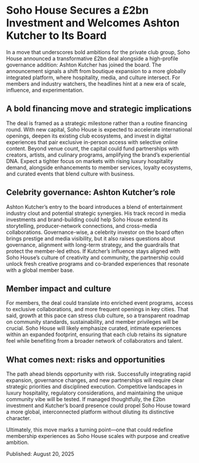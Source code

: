 # Soho House Secures a £2bn Investment and Welcomes Ashton Kutcher to Its Board

In a move that underscores bold ambitions for the private club group, Soho House announced a transformative £2bn deal alongside a high-profile governance addition: Ashton Kutcher has joined the board. The announcement signals a shift from boutique expansion to a more globally integrated platform, where hospitality, media, and culture intersect. For members and industry watchers, the headlines hint at a new era of scale, influence, and experimentation.

## A bold financing move and strategic implications
The deal is framed as a strategic milestone rather than a routine financing round. With new capital, Soho House is expected to accelerate international openings, deepen its existing club ecosystems, and invest in digital experiences that pair exclusive in-person access with selective online content. Beyond venue count, the capital could fund partnerships with creators, artists, and culinary programs, amplifying the brand’s experiential DNA. Expect a tighter focus on markets with rising luxury hospitality demand, alongside enhancements to member services, loyalty ecosystems, and curated events that blend culture with business.

## Celebrity governance: Ashton Kutcher’s role
Ashton Kutcher’s entry to the board introduces a blend of entertainment industry clout and potential strategic synergies. His track record in media investments and brand-building could help Soho House extend its storytelling, producer-network connections, and cross-media collaborations. Governance-wise, a celebrity investor on the board often brings prestige and media visibility, but it also raises questions about governance, alignment with long-term strategy, and the guardrails that protect the member-led ethos. If Kutcher’s influence stays aligned with Soho House’s culture of creativity and community, the partnership could unlock fresh creative programs and co-branded experiences that resonate with a global member base.

## Member impact and culture
For members, the deal could translate into enriched event programs, access to exclusive collaborations, and more frequent openings in key cities. That said, growth at this pace can stress club culture, so a transparent roadmap on community standards, sustainability, and member privileges will be crucial. Soho House will likely emphasize curated, intimate experiences within an expanded footprint, ensuring that each club retains its signature feel while benefiting from a broader network of collaborators and talent.

## What comes next: risks and opportunities
The path ahead blends opportunity with risk. Successfully integrating rapid expansion, governance changes, and new partnerships will require clear strategic priorities and disciplined execution. Competitive landscapes in luxury hospitality, regulatory considerations, and maintaining the unique community vibe will be tested. If managed thoughtfully, the £2bn investment and Kutcher’s board presence could propel Soho House toward a more global, interconnected platform without diluting its distinctive character.

Ultimately, this move marks a turning point—one that could redefine membership experiences as Soho House scales with purpose and creative ambition.

Published: August 20, 2025
